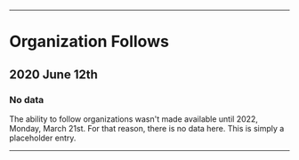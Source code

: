 
***

# Organization Follows

## 2020 June 12th

### No data

The ability to follow organizations wasn't made available until 2022, Monday, March 21st. For that reason, there is no data here. This is simply a placeholder entry.

***
